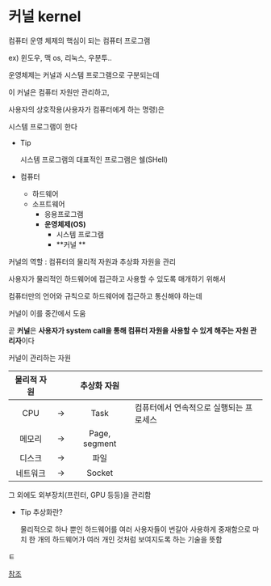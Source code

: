 # 커널 kernel

컴퓨터 운영 체제의 핵심이 되는 컴퓨터 프로그램

ex) 윈도우, 맥 os, 리눅스, 우분투..

운영체제는 커널과 시스템 프로그램으로 구분되는데

이 커널은 컴퓨터 자원만 관리하고,

사용자의 상호작용(사용자가 컴퓨터에게 하는 명령)은 

시스템 프로그램이 한다

- Tip

  시스템 프로그램의 대표적인 프로그램은 쉘(SHell)



- 컴퓨터
  - 하드웨어
  - 소프트웨어
    - 응용프로그램
    - **운영체제(OS)**
      - 시스템 프로그램
      - **커널 **



커널의 역할 : 컴퓨터의 물리적 자원과 추상화 자원을 관리

사용자가 물리적인 하드웨어에 접근하고 사용할 수 있도록 매개하기 위해서

컴퓨터만의 언어와 규칙으로 하드웨어에 접근하고 통신해야 하는데

커널이 이를 중간에서 도움



곧 **커널**은 **사용자가 system call을 통해 컴퓨터 자원을 사용할 수 있게 해주는 자원 관리자**이다



커널이 관리하는 자원

| 물리적 자원 |      |  추상화 자원  |                                         |
| :---------: | :--: | :-----------: | --------------------------------------- |
|     CPU     |  →   |     Task      | 컴퓨터에서 연속적으로 실행되는 프로세스 |
|   메모리    |  →   | Page, segment |                                         |
|   디스크    |  →   |     파일      |                                         |
|  네트워크   |  →   |    Socket     |                                         |

그 외에도 외부장치(프린터, GPU 등등)을 관리함



- Tip 추상화란?

  물리적으로 하나 뿐인 하드웨어를 여러 사용자들이 번갈아 사용하게 중재함으로 마치 한 개의 하드웨어가 여러 개인 것처럼 보여지도록 하는 기술을 뜻함



ㅌ





[참조](https://5equal0.tistory.com/entry/Linux-Kernel-%EC%BB%A4%EB%84%90%EC%9D%98-%EA%B0%9C%EB%85%90%EA%B3%BC-%EC%BB%A4%EB%84%90%EC%9D%98-%EA%B5%AC%EC%A1%B0)
